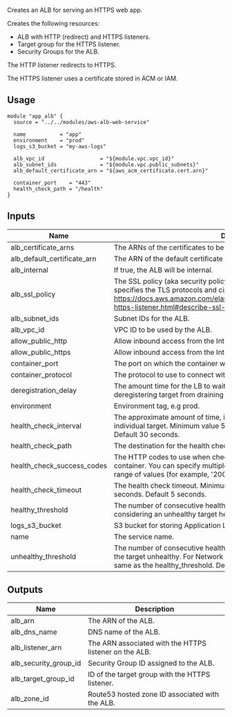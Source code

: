 <!-- BEGINNING OF PRE-COMMIT-TERRAFORM DOCS HOOK -->
Creates an ALB for serving an HTTPS web app.

Creates the following resources:

* ALB with HTTP (redirect) and HTTPS listeners.
* Target group for the HTTPS listener.
* Security Groups for the ALB.

The HTTP listener redirects to HTTPS.

The HTTPS listener uses a certificate stored in ACM or IAM.

## Usage

```hcl
module "app_alb" {
  source = "../../modules/aws-alb-web-service"

  name           = "app"
  environment    = "prod"
  logs_s3_bucket = "my-aws-logs"

  alb_vpc_id                  = "${module.vpc.vpc_id}"
  alb_subnet_ids              = "${module.vpc.public_subnets}"
  alb_default_certificate_arn = "${aws_acm_certificate.cert.arn}"

  container_port    = "443"
  health_check_path = "/health"
}
```

## Inputs

| Name | Description | Type | Default | Required |
|------|-------------|:----:|:-----:|:-----:|
| alb\_certificate\_arns | The ARNs of the certificates to be attached to the ALB. | list | `[]` | no |
| alb\_default\_certificate\_arn | The ARN of the default certificate to be attached to the ALB. | string | - | yes |
| alb\_internal | If true, the ALB will be internal. | string | `false` | no |
| alb\_ssl\_policy | The SSL policy (aka security policy) for the Application Load Balancer that specifies the TLS protocols and ciphers allowed.  See <https://docs.aws.amazon.com/elasticloadbalancing/latest/application/create-https-listener.html#describe-ssl-policies>. | string | `ELBSecurityPolicy-2016-08` | no |
| alb\_subnet\_ids | Subnet IDs for the ALB. | list | - | yes |
| alb\_vpc\_id | VPC ID to be used by the ALB. | string | - | yes |
| allow\_public\_http | Allow inbound access from the Internet to port 80 | string | `true` | no |
| allow\_public\_https | Allow inbound access from the Internet to port 443 | string | `true` | no |
| container\_port | The port on which the container will receive traffic. | string | `443` | no |
| container\_protocol | The protocol to use to connect with the container. | string | `HTTPS` | no |
| deregistration\_delay | The amount time for the LB to wait before changing the state of a deregistering target from draining to unused. Default is 90s. | string | `90` | no |
| environment | Environment tag, e.g prod. | string | - | yes |
| health\_check\_interval | The approximate amount of time, in seconds, between health checks of an individual target. Minimum value 5 seconds, Maximum value 300 seconds. Default 30 seconds. | string | `30` | no |
| health\_check\_path | The destination for the health check requests to the container. | string | `/` | no |
| health\_check\_success\_codes | The HTTP codes to use when checking for a successful response from the container. You can specify multiple values (for example, '200,202') or a range of values (for example, '200-299'). | string | `200` | no |
| health\_check\_timeout | The health check timeout. Minimum value 2 seconds, Maximum value 60 seconds. Default 5 seconds. | string | `5` | no |
| healthy\_threshold | The number of consecutive health checks successes required before considering an unhealthy target healthy. Defaults to 3. | string | `3` | no |
| logs\_s3\_bucket | S3 bucket for storing Application Load Balancer logs. | string | - | yes |
| name | The service name. | string | - | yes |
| unhealthy\_threshold | The number of consecutive health check failures required before considering the target unhealthy. For Network Load Balancers, this value must be the same as the healthy_threshold. Defaults to 3. | string | `3` | no |

## Outputs

| Name | Description |
|------|-------------|
| alb\_arn | The ARN of the ALB. |
| alb\_dns\_name | DNS name of the ALB. |
| alb\_listener\_arn | The ARN associated with the HTTPS listener on the ALB. |
| alb\_security\_group\_id | Security Group ID assigned to the ALB. |
| alb\_target\_group\_id | ID of the target group with the HTTPS listener. |
| alb\_zone\_id | Route53 hosted zone ID associated with the ALB. |

<!-- END OF PRE-COMMIT-TERRAFORM DOCS HOOK -->

